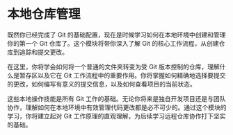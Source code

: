 # 本地仓库管理

既然你已经完成了 Git 的基础配置，现在是时候学习如何在本地环境中创建和管理你的第一个 Git 仓库了。这个模块将带你深入了解 Git 的核心工作流程，从创建仓库到追踪和提交更改。

在这里，你将学会如何将一个普通的文件夹转变为受 Git 版本控制的仓库，理解什么是暂存区以及它在 Git 工作流程中的重要作用。你将掌握如何精确地选择要提交的更改，如何编写有意义的提交信息，以及如何查看项目的当前状态。

这些本地操作技能是所有 Git 工作的基础。无论你将来是独自开发项目还是与团队协作，理解如何在本地环境中有效管理代码更改都是必不可少的。通过这个模块的学习，你将建立起对 Git 工作原理的直观理解，为后续学习远程仓库协作打下坚实的基础。